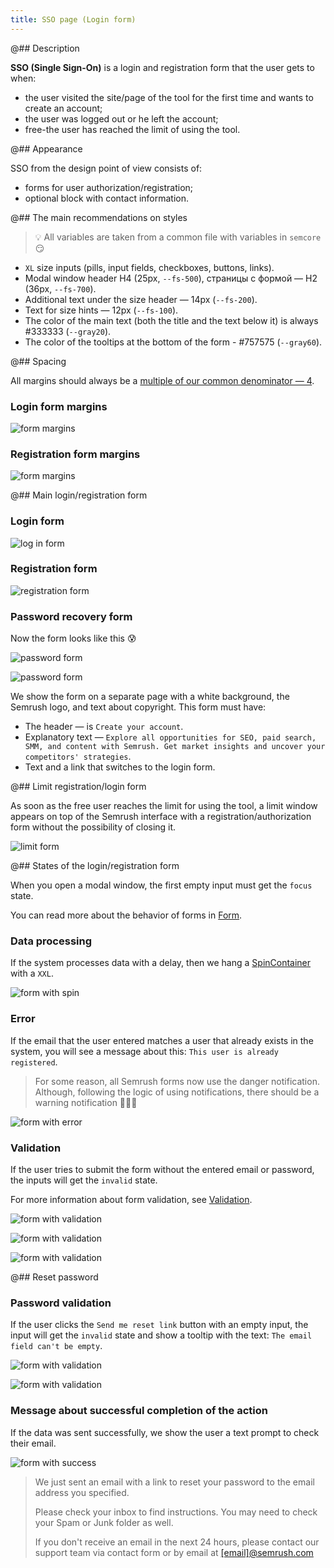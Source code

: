 ```yaml
---
title: SSO page (Login form)
---
```


@## Description

**SSO (Single Sign-On)** is a login and registration form that the user gets to when:

- the user visited the site/page of the tool for the first time and wants to create an account;
- the user was logged out or he left the account;
- free-the user has reached the limit of using the tool.

@## Appearance

SSO from the design point of view consists of:

- forms for user authorization/registration;
- optional block with contact information.

@## The main recommendations on styles

> 💡 All variables are taken from a common file with variables in `semcore` 😏

- `XL` size inputs (pills, input fields, checkboxes, buttons, links).
- Modal window header H4 (25px, `--fs-500`), страницы с формой — H2 (36px, `--fs-700`).
- Additional text under the size header — 14px (`--fs-200`).
- Text for size hints — 12px (`--fs-100`).
- The color of the main text (both the title and the text below it) is always #333333 (`--gray20`).
- The color of the tooltips at the bottom of the form - #757575 (`--gray60`).

@## Spacing

All margins should always be a [multiple of our common denominator — 4](/style/variables/).

### Login form margins

![form margins](static/margins-1.png)

### Registration form margins

![form margins](static/margins-2.png)

@## Main login/registration form

### Login form

![log in form](static/form-1.png)

### Registration form

![registration form](static/form-2.png)

### Password recovery form

Now the form looks like this 😰

![password form](static/password-1.png)

![password form](static/password-2.png)

We show the form on a separate page with a white background, the Semrush logo, and text about copyright. This form must have:

- The header — is `Create your account`.
- Explanatory text — `Explore all opportunities for SEO, paid search, SMM, and content with Semrush. Get market insights and uncover your competitors' strategies`.
- Text and a link that switches to the login form.

@## Limit registration/login form

As soon as the free user reaches the limit for using the tool, a limit window appears on top of the Semrush interface with a registration/authorization form without the possibility of closing it.

![limit form](static/limit.png)

@## States of the login/registration form

When you open a modal window, the first empty input must get the `focus` state.

You can read more about the behavior of forms in [Form](/components/form/).

### Data processing

If the system processes data with a delay, then we hang a [SpinContainer](/components/spin-container) with a `XXL`.

![form with spin](static/spin.png)

### Error

If the email that the user entered matches a user that already exists in the system, you will see a message about this: `This user is already registered`.

> For some reason, all Semrush forms now use the danger notification. Although, following the logic of using notifications, there should be a warning notification 🤷🏻‍♀️

![form with error](static/error.png)

### Validation

If the user tries to submit the form without the entered email or password, the inputs will get the `invalid` state.

For more information about form validation, see [Validation](/patterns/validation-form/).

![form with validation](static/validation-1.png)

![form with validation](static/validation-2.png)

![form with validation](static/validation-3.png)

@## Reset password

### Password validation

If the user clicks the `Send me reset link` button with an empty input, the input will get the `invalid` state and show a tooltip with the text: `The email field can't be empty`.

![form with validation](static/validation-4.png)

![form with validation](static/validation-5.png)

### Message about successful completion of the action

If the data was sent successfully, we show the user a text prompt to check their email.

![form with success](static/success.png)

> We just sent an email with a link to reset your password to the email address you specified.
>
> Please check your inbox to find instructions. You may need to check your Spam or Junk folder as well.
>
> If you don't receive an email in the next 24 hours, please contact our support team via contact form or by email at [[email]@semrush.com](mailto:[email]@semrush.com)
